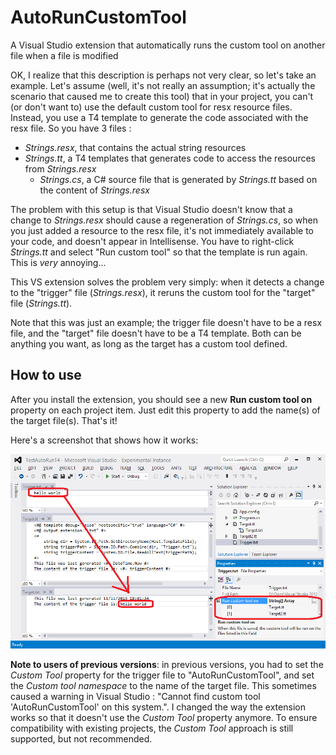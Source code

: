 AutoRunCustomTool
=================

A Visual Studio extension that automatically runs the custom tool on another file when a file is modified

OK, I realize that this description is perhaps not very clear, so let's take an example. Let's assume (well, it's not really an assumption; it's actually the scenario that caused me to create this tool) that in your project, you can't (or don't want to) use the default custom tool for resx resource files. Instead, you use a T4 template to generate the code associated with the resx file. So you have 3 files :

- *Strings.resx*, that contains the actual string resources
- *Strings.tt*, a T4 templates that generates code to access the resources from *Strings.resx*
  - *Strings.cs*, a C# source file that is generated by *Strings.tt* based on the content of *Strings.resx*

The problem with this setup is that Visual Studio doesn't know that a change to *Strings.resx* should cause a regeneration of *Strings.cs*, so when you just added a resource to the resx file, it's not immediately available to your code, and doesn't appear in Intellisense. You have to right-click *Strings.tt* and select "Run custom tool" so that the template is run again. This is *very* annoying...

This VS extension solves the problem very simply: when it detects a change to the "trigger" file (*Strings.resx*), it reruns the custom tool for the "target" file (*Strings.tt*).

Note that this was just an example; the trigger file doesn't have to be a resx file, and the "target" file doesn't have to be a T4 template. Both can be anything you want, as long as the target has a custom tool defined.


How to use
----------

After you install the extension, you should see a new **Run custom tool on** property on each project item. Just edit this property to add the name(s) of the target file(s). That's it!

Here's a screenshot that shows how it works:

![AutoRunCustomTool demo](img/screenshot-annotated-2.0.png)

**Note to users of previous versions**: in previous versions, you had to set the *Custom Tool* property for the trigger file to "AutoRunCustomTool", and set the *Custom tool namespace* to the name of the target file. This sometimes caused a warning in Visual Studio :  "Cannot find custom tool 'AutoRunCustomTool' on this system.". I changed the way the extension works so that it doesn't use the *Custom Tool* property anymore. To ensure compatibility with existing projects, the *Custom Tool* approach is still supported, but not recommended.
